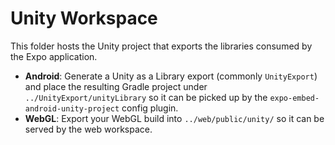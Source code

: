 # Unity Workspace

This folder hosts the Unity project that exports the libraries consumed by the Expo application.

- **Android**: Generate a Unity as a Library export (commonly `UnityExport`) and place the resulting Gradle project under `../UnityExport/unityLibrary` so it can be picked up by the `expo-embed-android-unity-project` config plugin.
- **WebGL**: Export your WebGL build into `../web/public/unity/` so it can be served by the web workspace.
